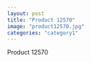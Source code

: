 ```yaml
---
layout: post
title: "Product 12570"
image: "product12570.jpg"
categories: "category1"
---
```

Product 12570
